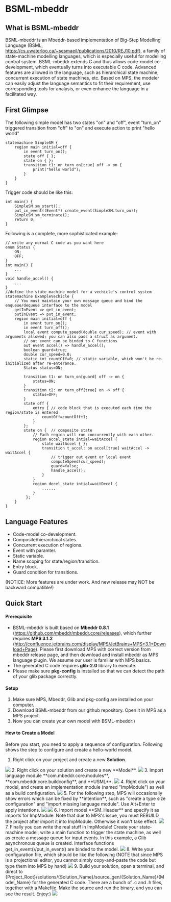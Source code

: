 BSML-mbeddr
===========

## What is BSML-mbeddr

BSML-mbeddr is an Mbeddr-based implementation of Big-Step Modelling Language (BSML, https://cs.uwaterloo.ca/~sesmaeil/publications/2010/REJ10.pdf), a family of state-machine modelling languages,  which is especially useful for modelling control system. BSML-mbeddr extends C and thus allows code-model co-development, which eventually turns into executable C code. Advanced features are allowed in the language, such as hierarchical state machine, concurrent execution of state machines, etc. Based on MPS, the modeler can easily adjust the language semantics to fit their requirement, use corresponding tools for analysis, or even enhance the language in a facilitated way.

## First Glimpse
The following simple model has two states "on" and "off", event "turn_on" triggered transition from "off" to "on" and execute action to print "hello world"
```
statemachine SimpleSM {
	region main initial=off {
		in event turn_on();
		state off { };
		state on { };
		transition t1: on turn_on[true] off -> on {
			print("hello world");
		}
	}
}
```
Trigger code should be like this:
```
int main() {
	SimpleSM.sm_start();
	put_in_event((Event*) create_event(SimpleSM.turn_on));
	SimpleSM.sm_terminate();
	return 0;
}
```
Following is a complete, more sophisticated example:
```
// write any normal C code as you want here
enum Status {
	ON;
	OFF;
}
int main() {
	...
}
void handle_accel() {
	...
} 
//define the state machine model for a vechicle's control system
statemachine ExampleVechicle {
	// You must maintain your own message queue and bind the enqueue/dequeue interface to the model
	getInEvent => get_in_event;
	putInEvent => put_in_event; 
	region main initial=off {
		in event turn_on();
		in event turn_off();
		local event compute_speed(double cur_speed); // event with arguments allowed; you can also pass a struct as argument.
		// out event can be binded to C functions
		out event accel() => handle_accel();
		boolean guard=true;
		double cur_speed=0.0;
		static int countOff=0; // static variable, which won't be re-initialized after re-enterance.
		Status status=ON;

		transition t1: on turn_on[guard] off -> on {
			status=ON;
		}
		transition t2: on turn_off[true] on -> off { 
			status=OFF; 
		}
		state off {
			entry { // code block that is executed each time the region/state is entered
				countOff=countOff+1;
			}
		};
		state on {	// composite state
			// Each region will run concurrently with each other.
			region accel_state intial=waitAccel {
				state waitAccel { };
				transition t_accel: on accel[true] waitAccel -> waitAccel {
					// trigger out event or local event
					computeSpeed(cur_speed);
					guard=false;
					handle_accel();
				}
			}
			region decel_state intial=waitDecel {
				......
			}
		 };
	}
}
```

## Language Features
* Code-model co-development.
* Composite/hierarchical states.
* Concurrent execution of regions.
* Event with paramter.
* Static variable.
* Name scoping for state/region/transition.
* Entry block.
* Guard condition for transitions.

(NOTICE: More features are under work. And new release may NOT be backward compatible!)

## Quick Start

#### Prerequisite
* BSML-mbeddr is built based on **Mbeddr 0.8.1** (https://github.com/mbeddr/mbeddr.core/releases), which further requires **MPS 3.1.2** (http://confluence.jetbrains.com/display/MPS/JetBrains+MPS+3.1+Download+Page). Please first download MPS with correct version from mbeddr release page, and then download and install mbeddr as MPS language plugin. We assume our user is familiar with MPS basics.
* The generated C code requires **glib-2.0** library to execute.
* Please make sure **pkg-config** is installed so that we can detect the path of your glib package correctly.

#### Setup
1. Make sure MPS, Mbeddr, Glib and pkg-config are installed on your computer.
2. Download BSML-mbeddr from our github repository. Open it in MPS as a MPS project.
3. Now you can create your own model with BSML-mbeddr:)

#### How to Create a Model

Before you start, you need to apply a sequence of configuration. Following shows the step to configure and create a hello-world model.

1. Right click on your project and create a new **Solution**.
<img src="https://www.student.cs.uwaterloo.ca/~z9luo/USML-mbeddr-screenshot/1.png">
2. Right click on your solution and create a new **Model**.
<img src="https://www.student.cs.uwaterloo.ca/~z9luo/USML-mbeddr-screenshot/2.png">
3. Import language module **com.mbeddr.core.modules**, **com.mbeddr.core.buildconfig**, and **USML**.
<img src="https://www.student.cs.uwaterloo.ca/~z9luo/USML-mbeddr-screenshot/3.png">
4. Right click on your model, and create an implementation module (named "ImpModule") as well as a build configuration.
<img src="https://www.student.cs.uwaterloo.ca/~z9luo/USML-mbeddr-screenshot/4.png">
5. For the following step, MPS will occasionally show errors which can be fixed by **intention**, such as "create a type size configuration" and "import missing language module". Use Alt+Enter to apply intentions.
<img src="https://www.student.cs.uwaterloo.ca/~z9luo/USML-mbeddr-screenshot/5.png">
<img src="https://www.student.cs.uwaterloo.ca/~z9luo/USML-mbeddr-screenshot/5-1.png">
6. Import model **SM_Header** and specify it as imports for ImpModule. Note that due to MPS's issue, you must REBUILD the project after import it into ImpModule. Otherwise it won't take effect.
<img src="https://www.student.cs.uwaterloo.ca/~z9luo/USML-mbeddr-screenshot/6.png">
7. Finally you can write the real stuff in ImpModule! Create your state-machine model, write a main function to trigger the state machine, as well as create a message queue for input events. In this example, a Glib asynchronous queue is created. Interface functions get_in_event()/put_in_event() are binded to the model.
<img src="https://www.student.cs.uwaterloo.ca/~z9luo/USML-mbeddr-screenshot/7.png">
8. Write your configuration file, which should be like the following (NOTE that since MPS is a projectional editor, you cannot simply copy-and-paste the code but type them into MPS by hand)
<img src="https://www.student.cs.uwaterloo.ca/~z9luo/USML-mbeddr-screenshot/8.png">
9. Build your solution, open a terminal, and direct to {Project_Root}/solutions/{Solution_Name}/source_gen/{Solution_Name}/{Model_Name} for the generated C code. There are a bunch of .c and .h files, together with a Makefile. Make the source and run the binary, and you can see the result. Enjoy:)
<img src="https://www.student.cs.uwaterloo.ca/~z9luo/USML-mbeddr-screenshot/9.png">

